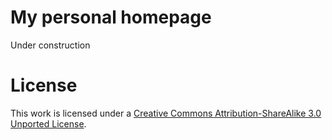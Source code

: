 # My personal homepage

Under construction

# License

This work is licensed under a [Creative Commons Attribution-ShareAlike 3.0 Unported License](http://creativecommons.org/licenses/by-sa/3.0/).



